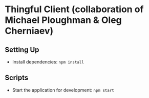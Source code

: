 # Thingful Client (collaboration of Michael Ploughman & Oleg Cherniaev)

## Setting Up

- Install dependencies: `npm install`

## Scripts

- Start the application for development: `npm start`
